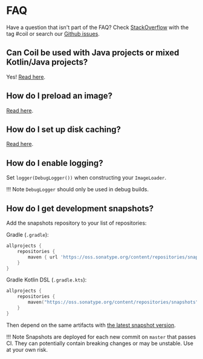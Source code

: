 # FAQ

Have a question that isn't part of the FAQ? Check [StackOverflow](https://stackoverflow.com/questions/tagged/coil) with the tag #coil or search our [Github issues](https://github.com/coil-kt/coil/issues).

## Can Coil be used with Java projects or mixed Kotlin/Java projects?

Yes! [Read here](java_compatibility.md).

## How do I preload an image?

[Read here](getting_started.md#preloading).

## How do I set up disk caching?

[Read here](image_loaders.md#caching).

## How do I enable logging?

Set `logger(DebugLogger())` when constructing your `ImageLoader`.

!!! Note
    `DebugLogger` should only be used in debug builds.

## How do I get development snapshots?

Add the snapshots repository to your list of repositories:

Gradle (`.gradle`):

```groovy
allprojects {
    repositories {
        maven { url 'https://oss.sonatype.org/content/repositories/snapshots/' }
    }
}
```

Gradle Kotlin DSL (`.gradle.kts`):

```kotlin
allprojects {
    repositories {
        maven("https://oss.sonatype.org/content/repositories/snapshots")
    }
}
```

Then depend on the same artifacts with [the latest snapshot version](https://github.com/coil-kt/coil/blob/master/gradle.properties#L16).

!!! Note
    Snapshots are deployed for each new commit on `master` that passes CI. They can potentially contain breaking changes or may be unstable. Use at your own risk.
